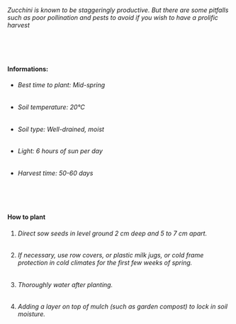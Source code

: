 ###### Zucchini is known to be staggeringly productive. But there are some pitfalls such as poor pollination and pests to avoid if you wish to have a prolific harvest

###### ‎

#### Informations:

-   ###### Best time to plant: Mid-spring
-   ###### Soil temperature: 20°C
-   ###### Soil type: Well-drained, moist
-   ###### Light: 6 hours of sun per day
-   ###### Harvest time: 50-60 days

###### ‎

#### How to plant

1. ###### Direct sow seeds in level ground 2 cm deep and 5 to 7 cm apart.
2. ###### If necessary, use row covers, or plastic milk jugs, or cold frame protection in cold climates for the first few weeks of spring.
3. ###### Thoroughly water after planting.
4. ###### Adding a layer on top of mulch (such as garden compost) to lock in soil moisture.
